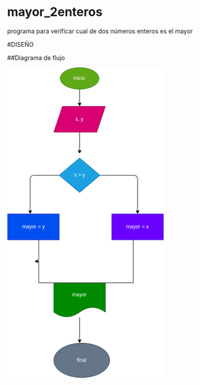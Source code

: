 # mayor_2enteros
programa para verificar cual de dos números enteros es el mayor


#DISEÑO

##Diagrama de flujo


![diagrama de flujo](diagrama.png "Diagrama de flujo")
